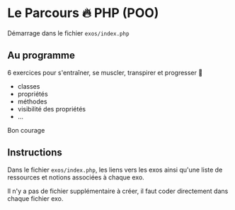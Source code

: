 # Le Parcours :fire: PHP (POO)

Démarrage dans le fichier `exos/index.php`

## Au programme

6 exercices pour s'entraîner, se muscler, transpirer et progresser :tada:

- classes
- propriétés
- méthodes
- visibilité des propriétés
- ...

Bon courage

## Instructions

Dans le fichier `exos/index.php`, les liens vers les exos ainsi qu'une liste de ressources et notions associées à chaque exo.

Il n'y a pas de fichier supplémentaire à créer, il faut coder directement dans chaque fichier exo.
